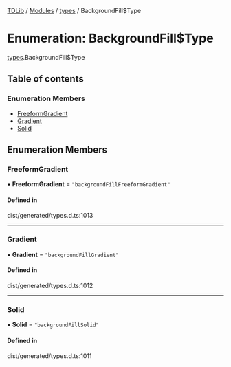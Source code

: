 [TDLib](../README.md) / [Modules](../modules.md) / [types](../modules/types.md) / BackgroundFill$Type

# Enumeration: BackgroundFill$Type

[types](../modules/types.md).BackgroundFill$Type

## Table of contents

### Enumeration Members

- [FreeformGradient](types.BackgroundFill_Type.md#freeformgradient)
- [Gradient](types.BackgroundFill_Type.md#gradient)
- [Solid](types.BackgroundFill_Type.md#solid)

## Enumeration Members

### FreeformGradient

• **FreeformGradient** = ``"backgroundFillFreeformGradient"``

#### Defined in

dist/generated/types.d.ts:1013

___

### Gradient

• **Gradient** = ``"backgroundFillGradient"``

#### Defined in

dist/generated/types.d.ts:1012

___

### Solid

• **Solid** = ``"backgroundFillSolid"``

#### Defined in

dist/generated/types.d.ts:1011
